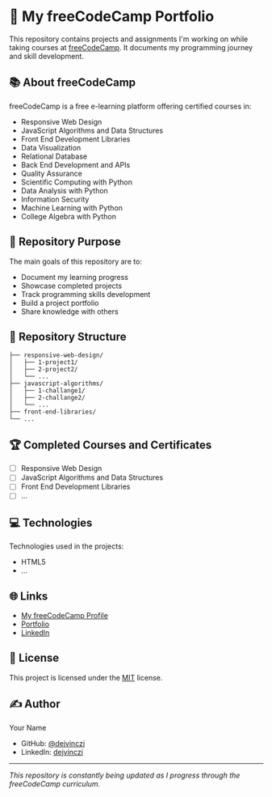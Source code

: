 # 🚀 My freeCodeCamp Portfolio

This repository contains projects and assignments I'm working on while taking courses at [freeCodeCamp](https://www.freecodecamp.org/). It documents my programming journey and skill development.

## 📚 About freeCodeCamp

freeCodeCamp is a free e-learning platform offering certified courses in:

- Responsive Web Design
- JavaScript Algorithms and Data Structures
- Front End Development Libraries
- Data Visualization
- Relational Database
- Back End Development and APIs
- Quality Assurance
- Scientific Computing with Python
- Data Analysis with Python
- Information Security
- Machine Learning with Python
- College Algebra with Python

## 🎯 Repository Purpose

The main goals of this repository are to:

- Document my learning progress
- Showcase completed projects
- Track programming skills development
- Build a project portfolio
- Share knowledge with others

## 📂 Repository Structure

```
├── responsive-web-design/
│   ├── 1-project1/
│   ├── 2-project2/
│   └── ...
├── javascript-algorithms/
│   ├── 1-challange1/
│   ├── 2-challange2/
│   └── ...
├── front-end-libraries/
└── ...
```

## 🏆 Completed Courses and Certificates

- [ ] Responsive Web Design
- [ ] JavaScript Algorithms and Data Structures
- [ ] Front End Development Libraries
- [ ] ...

## 💻 Technologies

Technologies used in the projects:

- HTML5
- ...

## 🌐 Links

- [My freeCodeCamp Profile](https://www.freecodecamp.org/dejvinczi)
- [Portfolio](your_portfolio_link)
- [LinkedIn](your_linkedin_link)

## 📝 License

This project is licensed under the [MIT](LICENSE) license.

## ✍️ Author

Your Name

- GitHub: [@dejvinczi](https://github.com/dejvinczi)
- LinkedIn: [dejvinczi](https://www.linkedin.com/in/dawid-gurgul)

---

_This repository is constantly being updated as I progress through the freeCodeCamp curriculum._
